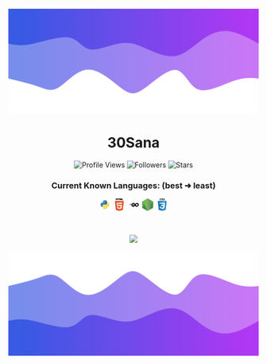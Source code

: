 ![Header](./header.png)

<h1 align="center">30Sana</h1>
<a href="https://github.com/30Sana"></a>

<p align="center">
  <img height="25" src="https://api.visitorbadge.io/api/VisitorHit?user=30Sana&countColorcountColor&countColor=%23006EFF" alt="Profile Views"/>
  <img height="25" src="https://img.shields.io/github/followers/30Sana?color=4a12ba&style=for-the-badge&logo=github&label=Follow" alt="Followers"/> 
  <img height="25" src="https://img.shields.io/github/stars/30Sana?color=f429ff&style=for-the-badge&logo=github&label=Stars" alt="Stars"/> 
</p> 
<h3 align="center">Current Known Languages: (best ➜ least)</h5> 
<p align="center">  
  <code><img height="25" src="https://raw.githubusercontent.com/github/explore/main/topics/python/python.png"></code>
  <code><img height="25" src="https://raw.githubusercontent.com/github/explore/main/topics/html/html.png"></code>
  <code><img height="25" src="https://raw.githubusercontent.com/github/explore/main/topics/go/go.png"></code>
  <code><img height="25" src="https://raw.githubusercontent.com/github/explore/main/topics/nodejs/nodejs.png"></code>
  <code><img height="25" src="https://raw.githubusercontent.com/github/explore/main/topics/css/css.png"></code>
</p>

<br>

<p align="center">
  <img src="https://github-readme-stats.vercel.app/api/?username=30Sana&title_color=674fc9&text_color=9f9f9f&show_icons=true&bg_color=00000000&hide_border=true&icon_color=674fc9&hide_title=true&count_private=true" />
</p>

![Footer](./footer.png)
